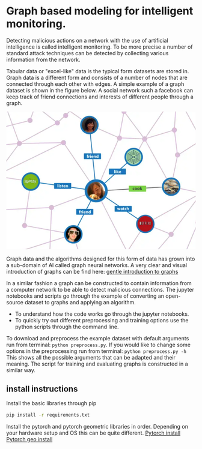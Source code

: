 # Graph based modeling for intelligent monitoring.

Detecting malicious actions on a network with the use of artificial intelligence is called intelligent monitoring. To be more precise a number of standard attack techniques can be detected by collecting various information from the network.

Tabular data or "excel-like" data is the typical form datasets are stored in. Graph data is a different form and consists of a number of nodes that are connected through each other with edges. A simple example of a graph dataset is shown in the figure below. A social network such a facebook can keep track of friend connections and interests of different people through a graph.

![graph social network](assets/example_graph.PNG)

Graph data and the algorithms designed for this form of data has grown into a sub-domain of AI called graph neural networks. A very clear and visual introduction of graphs can be find here: [gentle introduction to graphs](https://distill.pub/2021/gnn-intro/)

In a similar fashion a graph can be constructed to contain information from a computer network to be able to detect malicious connections. The jupyter notebooks and scripts go through the example of converting an open-source dataset to graphs and applying an algorithm.

* To understand how the code works go through the jupyter notebooks.
* To quickly try out different preprocessing and training options use the python scripts through the command line.

To download and preprocess the example dataset with default arguments run from terminal: `python preprocess.py`.
If you would like to change some options in the preprocessing run from terminal: `python preprocess.py -h`
This shows all the possible arguments that can be adapted and their meaning. The script for training and evaluating graphs is constructed in a similar way.


## install instructions

Install the basic libraries through pip
```bash
pip install -r requirements.txt
```

Install the pytorch and pytorch geometric libraries in order.
Depending on your hardware setup and OS this can be quite different.
[Pytorch install](https://pytorch.org/get-started/locally/)
[Pytorch geo install](https://pytorch-geometric.readthedocs.io/en/latest/notes/installation.html)